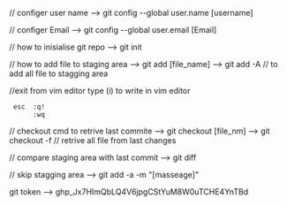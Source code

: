 // configer user name
   --> git config --global user.name [username]

// configer Email 
   --> git config --global user.email [Email]


// how to inisialise git repo 
   --> git init

// how to add file to staging area 
   --> git add [file_name] 
   --> git add -A         // to add all file to stagging area 

//exit from vim editor
type (i) to write in vim editor 

     esc  :q!
          :wq

// checkout cmd to retrive last commite 
   --> git checkout [file_nm]
   --> git checkout -f    // retrive all file from last changes 

//  compare staging area with last commit 
   --> git diff

   // skip stagging area 
   --> git add -a -m "[masseage]"

   git token 
   --> 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